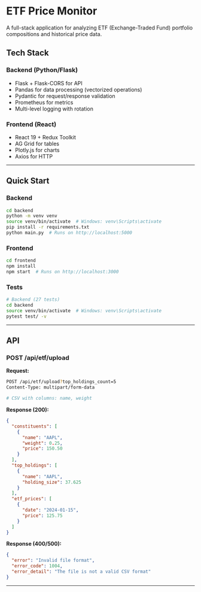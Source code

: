 # ETF Price Monitor

A full-stack application for analyzing ETF (Exchange-Traded Fund) portfolio compositions and historical price data.

## Tech Stack

### Backend (Python/Flask)

- Flask + Flask-CORS for API
- Pandas for data processing (vectorized operations)
- Pydantic for request/response validation
- Prometheus for metrics
- Multi-level logging with rotation

### Frontend (React)

- React 19 + Redux Toolkit
- AG Grid for tables
- Plotly.js for charts
- Axios for HTTP

---

## Quick Start

### Backend

```bash
cd backend
python -m venv venv
source venv/bin/activate  # Windows: venv\Scripts\activate
pip install -r requirements.txt
python main.py  # Runs on http://localhost:5000
```

### Frontend

```bash
cd frontend
npm install
npm start  # Runs on http://localhost:3000
```

### Tests

```bash
# Backend (27 tests)
cd backend
source venv/bin/activate  # Windows: venv\Scripts\activate
pytest test/ -v
```

---



## API

### POST /api/etf/upload

**Request:**

```bash
POST /api/etf/upload?top_holdings_count=5
Content-Type: multipart/form-data

# CSV with columns: name, weight
```

**Response (200):**

```json
{
  "constituents": [
    {
      "name": "AAPL",
      "weight": 0.25,
      "price": 150.50
    }
  ],
  "top_holdings": [
    {
      "name": "AAPL",
      "holding_size": 37.625
    }
  ],
  "etf_prices": [
    {
      "date": "2024-01-15",
      "price": 125.75
    }
  ]
}
```

**Response (400/500):**

```json
{
  "error": "Invalid file format",
  "error_code": 1004,
  "error_detail": "The file is not a valid CSV format"
}
```

---

